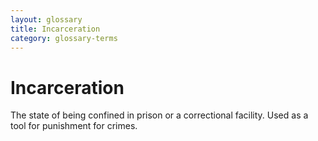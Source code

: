 ```yaml
---
layout: glossary
title: Incarceration
category: glossary-terms
---
```


# Incarceration

The state of being confined in prison or a correctional facility. Used as a tool for punishment for crimes.